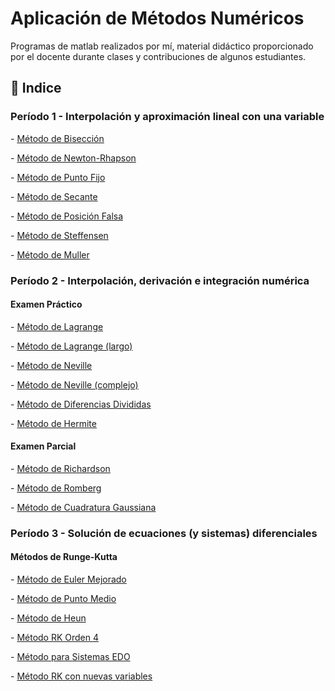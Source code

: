 <h1>Aplicación de Métodos Numéricos</h1>
<p>Programas de matlab realizados por mí, material didáctico proporcionado por el docente durante clases y contribuciones de algunos estudiantes.</p>

<h2>📂 Indice</h2>
<h3>Período 1 - Interpolación y aproximación lineal con una variable</h3>
<p>- <a href="https://github.com/i-ashy/Aplicacion_de_Metodos_Numericos/blob/main/Periodo%201/biseccion.m">Método de Bisección</a></p>
<p>- <a href="https://github.com/i-ashy/Aplicacion_de_Metodos_Numericos/blob/main/Periodo%201/newton_rhapson.m">Método de Newton-Rhapson</a></p>
<p>- <a href="https://github.com/i-ashy/Aplicacion_de_Metodos_Numericos/blob/main/Periodo%201/punto_fijo.m">Método de Punto Fijo</a></p>
<p>- <a href="https://github.com/i-ashy/Aplicacion_de_Metodos_Numericos/blob/main/Periodo%201/secante.m">Método de Secante</a></p>
<p>- <a href="https://github.com/i-ashy/Aplicacion_de_Metodos_Numericos/blob/main/Periodo%201/posicion_falsa.m">Método de Posición Falsa</a></p>
<p>- <a href="https://github.com/i-ashy/Aplicacion_de_Metodos_Numericos/blob/main/Periodo%201/steffensen.m">Método de Steffensen</a></p>
<p>- <a href="https://github.com/i-ashy/Aplicacion_de_Metodos_Numericos/blob/main/Periodo%201/muller.m">Método de Muller</a></p>
<h3>Período 2 - Interpolación, derivación e integración numérica</h3>
<h4>Examen Práctico</h4>
<p>- <a href="https://github.com/i-ashy/Aplicacion_de_Metodos_Numericos/blob/main/Periodo%202/Practico%202/lagrange.m">Método de Lagrange</a></p>
<p>- <a href="https://github.com/i-ashy/Aplicacion_de_Metodos_Numericos/blob/main/Periodo%202/Practico%202/lagrange_largo.m">Método de Lagrange (largo)</a></p>
<p>- <a href="https://github.com/i-ashy/Aplicacion_de_Metodos_Numericos/blob/main/Periodo%202/Practico%202/neville_normal.m">Método de Neville</a></p>
<p>- <a href="https://github.com/i-ashy/Aplicacion_de_Metodos_Numericos/blob/main/Periodo%202/Practico%202/neville_complejo.m">Método de Neville (complejo)</a></p>
<p>- <a href="https://github.com/i-ashy/Aplicacion_de_Metodos_Numericos/blob/main/Periodo%202/Practico%202/diferencias_divididas.m">Método de Diferencias Divididas</a></p>
<p>- <a href="https://github.com/i-ashy/Aplicacion_de_Metodos_Numericos/blob/main/Periodo%202/Practico%202/hermite.m">Método de Hermite</a></p>
<h4>Examen Parcial</h4>
<p>- <a href="https://github.com/i-ashy/Aplicacion_de_Metodos_Numericos/blob/main/Periodo%202/Parcial%202/Richardson.m">Método de Richardson</a></p>
<p>- <a href="https://github.com/i-ashy/Aplicacion_de_Metodos_Numericos/blob/main/Periodo%202/Parcial%202/Romberg.m">Método de Romberg</a></p>
<p>- <a href="https://github.com/i-ashy/Aplicacion_de_Metodos_Numericos/blob/main/Periodo%202/Parcial%202/Cuadratura_gaussiana.m">Método de Cuadratura Gaussiana</a></p>
<h3>Período 3 - Solución de ecuaciones (y sistemas) diferenciales</h3>
<h4>Métodos de Runge-Kutta</h4>
<p>- <a href="https://github.com/i-ashy/Aplicacion_de_Metodos_Numericos/blob/main/Periodo%203/euler_mejorado.m">Método de Euler Mejorado</a></p>
<p>- <a href="https://github.com/i-ashy/Aplicacion_de_Metodos_Numericos/blob/main/Periodo%203/punto_medio.m">Método de Punto Medio</a></p>
<p>- <a href="https://github.com/i-ashy/Aplicacion_de_Metodos_Numericos/blob/main/Periodo%203/heun.m">Método de Heun</a></p>
<p>- <a href="https://github.com/i-ashy/Aplicacion_de_Metodos_Numericos/blob/main/Periodo%203/runge_kutta_o4.m">Método RK Orden 4</a></p>
<p>- <a href="https://github.com/i-ashy/Aplicacion_de_Metodos_Numericos/blob/main/Periodo%203/sistemas_EDL.m">Método para Sistemas EDO</a></p>
<p>- <a href="https://github.com/i-ashy/Aplicacion_de_Metodos_Numericos/blob/main/Periodo%203/rk_new_variables.m">Método RK con nuevas variables</a></p>